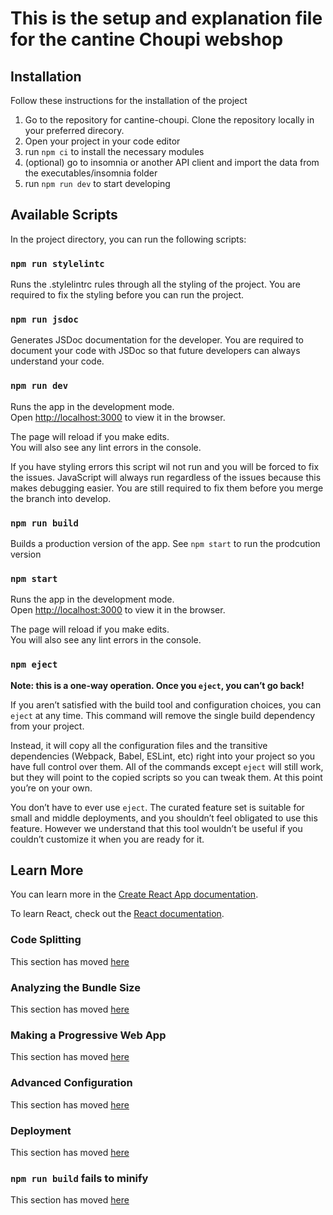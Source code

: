 # This is the setup and explanation file for the cantine Choupi webshop

## Installation

Follow these instructions for the installation of the project

1. Go to the repository for cantine-choupi. Clone the repository locally in your preferred direcory.
2. Open your project in your code editor
3. run `npm ci` to install the necessary modules
4. (optional) go to insomnia or another API client and import the data from the executables/insomnia folder
5. run `npm run dev` to start developing

## Available Scripts

In the project directory, you can run the following scripts:

### `npm run stylelintc`

Runs the .stylelintrc rules through all the styling of the project. You are required to fix the styling before you can run the project.

### `npm run jsdoc`

Generates JSDoc documentation for the developer. You are required to document your code with JSDoc so that future developers can always understand your code.

### `npm run dev`

Runs the app in the development mode.  
Open [http://localhost:3000](http://localhost:3000) to view it in the browser.

The page will reload if you make edits.  
You will also see any lint errors in the console.

If you have styling errors this script wil not run and you will be forced to fix the issues. JavaScript will always run regardless of the issues because this makes debugging easier. You are still required to fix them before you merge the branch into develop.

### `npm run build`

Builds a production version of the app. See `npm start` to run the prodcution version

### `npm start`

Runs the app in the development mode.  
Open [http://localhost:3000](http://localhost:3000) to view it in the browser.

The page will reload if you make edits.  
You will also see any lint errors in the console.

### `npm eject`

**Note: this is a one-way operation. Once you `eject`, you can’t go back!**

If you aren’t satisfied with the build tool and configuration choices, you can `eject` at any time. This command will remove the single build dependency from your project.

Instead, it will copy all the configuration files and the transitive dependencies (Webpack, Babel, ESLint, etc) right into your project so you have full control over them. All of the commands except `eject` will still work, but they will point to the copied scripts so you can tweak them. At this point you’re on your own.

You don’t have to ever use `eject`. The curated feature set is suitable for small and middle deployments, and you shouldn’t feel obligated to use this feature. However we understand that this tool wouldn’t be useful if you couldn’t customize it when you are ready for it.

## Learn More

You can learn more in the [Create React App documentation](https://facebook.github.io/create-react-app/docs/getting-started).

To learn React, check out the [React documentation](https://reactjs.org/).

### Code Splitting

This section has moved [here](https://facebook.github.io/create-react-app/docs/code-splitting)

### Analyzing the Bundle Size

This section has moved [here](https://facebook.github.io/create-react-app/docs/analyzing-the-bundle-size)

### Making a Progressive Web App

This section has moved [here](https://facebook.github.io/create-react-app/docs/making-a-progressive-web-app)

### Advanced Configuration

This section has moved [here](https://facebook.github.io/create-react-app/docs/advanced-configuration)

### Deployment

This section has moved [here](https://facebook.github.io/create-react-app/docs/deployment)

### `npm run build` fails to minify

This section has moved [here](https://facebook.github.io/create-react-app/docs/troubleshooting#npm-run-build-fails-to-minify)
